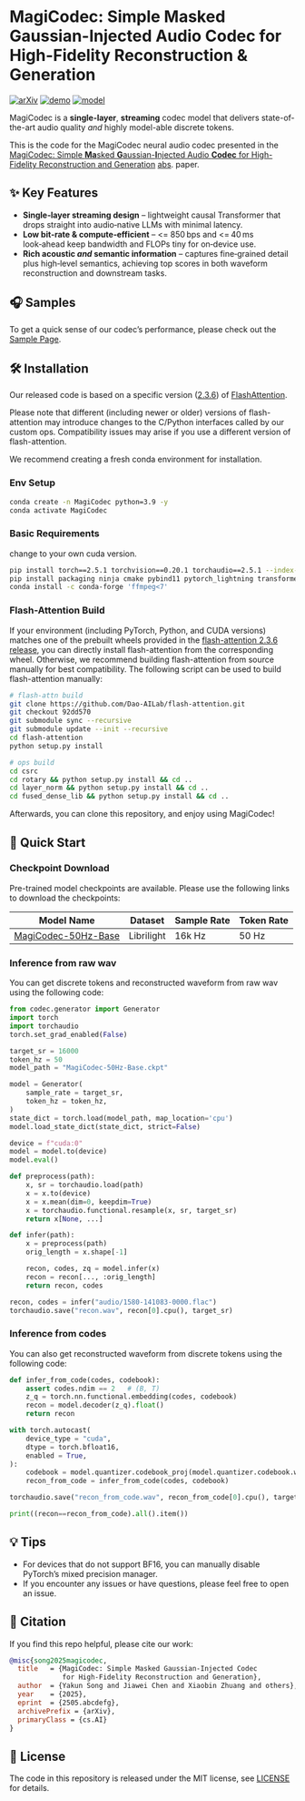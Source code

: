 # MagiCodec: Simple Masked Gaussian-Injected Audio Codec for High-Fidelity Reconstruction & Generation

[![arXiv](https://img.shields.io/badge/%F0%9F%93%84%20ArXiv-Paper-<COLOR>.svg)]()
[![demo](https://img.shields.io/badge/%F0%9F%94%97%20MagiCodec-Demo-blue)]() 
[![model](https://img.shields.io/badge/%F0%9F%A4%97%20MagiCodec-Models-blueviolet)]()

MagiCodec is a **single-layer**, **streaming** codec model that delivers state-of-the-art audio quality *and* highly model-able discrete tokens. 

This is the code for the MagiCodec neural audio codec presented in the [MagiCodec: Simple **Ma**sked **G**aussian-**I**njected Audio **Codec** for High-Fidelity Reconstruction and Generation]() [abs](). paper.

## ✨ Key Features
- **Single‑layer streaming design** – lightweight causal Transformer that drops straight into audio‑native LLMs with minimal latency.
- **Low bit‑rate & compute‑efficient** – <= 850 bps and <= 40 ms look‑ahead keep bandwidth and FLOPs tiny for on‑device use.
- **Rich acoustic *and* semantic information** – captures fine‑grained detail plus high‑level semantics, achieving top scores in both waveform reconstruction and downstream tasks.

## 🎧 Samples
To get a quick sense of our codec’s performance, please check out the [Sample Page]().

## 🛠️ Installation

Our released code is based on a specific version ([2.3.6](https://github.com/Dao-AILab/flash-attention/releases/tag/v2.3.6)) of [FlashAttention](https://github.com/Dao-AILab/flash-attention/tree/92dd5703ecdb99aa4a4aee9817f28557907403a2). 

Please note that different (including newer or older) versions of flash-attention may introduce changes to the C/Python interfaces called by our custom ops.
Compatibility issues may arise if you use a different version of flash-attention.

We recommend creating a fresh conda environment for installation.

### Env Setup
```bash
conda create -n MagiCodec python=3.9 -y
conda activate MagiCodec
```
### Basic Requirements
change to your own cuda version.
```bash
pip install torch==2.5.1 torchvision==0.20.1 torchaudio==2.5.1 --index-url https://download.pytorch.org/whl/cu121
pip install packaging ninja cmake pybind11 pytorch_lightning transformers
conda install -c conda-forge 'ffmpeg<7'  
````

### Flash-Attention Build
If your environment (including PyTorch, Python, and CUDA versions) matches one of the prebuilt wheels provided in the [flash-attention 2.3.6 release](https://github.com/Dao-AILab/flash-attention/releases/tag/v2.3.6), you can directly install flash-attention from the corresponding wheel. Otherwise, we recommend building flash-attention from source manually for best compatibility. The following script can be used to build flash-attention manually:

```bash
# flash-attn build
git clone https://github.com/Dao-AILab/flash-attention.git
git checkout 92dd570
git submodule sync --recursive
git submodule update --init --recursive
cd flash-attention
python setup.py install

# ops build
cd csrc
cd rotary && python setup.py install && cd ..
cd layer_norm && python setup.py install && cd ..
cd fused_dense_lib && python setup.py install && cd ..
```

Afterwards, you can clone this repository, and enjoy using MagiCodec!


## 🚀 Quick Start

### Checkpoint Download
Pre-trained model checkpoints are available. Please use the following links to download the checkpoints:

| Model Name               |    Dataset    |  Sample Rate  | Token Rate 
|--------------------------|---------------|---------------|------------|
| [MagiCodec-50Hz-Base]()  |   Librilight  |    16k Hz     |   50 Hz


### Inference from raw wav
You can get discrete tokens and reconstructed waveform from raw wav using the following code:

```python
from codec.generator import Generator
import torch
import torchaudio
torch.set_grad_enabled(False)

target_sr = 16000
token_hz = 50
model_path = "MagiCodec-50Hz-Base.ckpt"

model = Generator(
    sample_rate = target_sr,
    token_hz = token_hz,
)
state_dict = torch.load(model_path, map_location='cpu')
model.load_state_dict(state_dict, strict=False)

device = f"cuda:0"
model = model.to(device)
model.eval()

def preprocess(path):
    x, sr = torchaudio.load(path)
    x = x.to(device)
    x = x.mean(dim=0, keepdim=True)
    x = torchaudio.functional.resample(x, sr, target_sr)
    return x[None, ...]

def infer(path):
    x = preprocess(path)
    orig_length = x.shape[-1]

    recon, codes, zq = model.infer(x)
    recon = recon[..., :orig_length]
    return recon, codes

recon, codes = infer("audio/1580-141083-0000.flac")
torchaudio.save("recon.wav", recon[0].cpu(), target_sr)
```


### Inference from codes

You can also get reconstructed waveform from discrete tokens using the following code:

```python
def infer_from_code(codes, codebook):
    assert codes.ndim == 2   # (B, T)
    z_q = torch.nn.functional.embedding(codes, codebook)
    recon = model.decoder(z_q).float()
    return recon

with torch.autocast(
    device_type = "cuda",
    dtype = torch.bfloat16,
    enabled = True,
):
    codebook = model.quantizer.codebook_proj(model.quantizer.codebook.weight) 
    recon_from_code = infer_from_code(codes, codebook)

torchaudio.save("recon_from_code.wav", recon_from_code[0].cpu(), target_sr)

print((recon==recon_from_code).all().item())
```

## 💡 Tips
- For devices that do not support BF16, you can manually disable PyTorch’s mixed precision manager.
- If you encounter any issues or have questions, please feel free to open an issue.

## 📝 Citation

If you find this repo helpful, please cite our work:

```bibtex
@misc{song2025magicodec,
  title   = {MagiCodec: Simple Masked Gaussian-Injected Codec
             for High-Fidelity Reconstruction and Generation},
  author  = {Yakun Song and Jiawei Chen and Xiaobin Zhuang and others},
  year    = {2025},
  eprint  = {2505.abcdefg},
  archivePrefix = {arXiv},
  primaryClass = {cs.AI}
}
```


## 📄 License

The code in this repository is released under the MIT license, see [LICENSE](LICENSE) for details.
